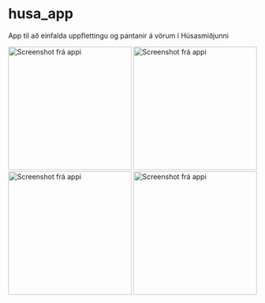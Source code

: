 # husa_app

App til að einfalda uppflettingu og pantanir á vörum í Húsasmiðjunni

<p float="left">
  <img src="https://files.gudmunduro.com/Screenshot_2020-01-15-13-59-09.png" alt="Screenshot frá appi" width="250" />
  <img src="https://files.gudmunduro.com/Screenshot_2020-01-15-14-15-50.png" alt="Screenshot frá appi" width="250" />
  <img src="https://files.gudmunduro.com/Screenshot_2020-01-15-14-15-37.png" alt="Screenshot frá appi" width="250" />
  <img src="https://files.gudmunduro.com/Screenshot_2020-01-15-14-15-28.png" alt="Screenshot frá appi" width="250" />
</p>
